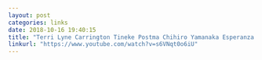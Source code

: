 ```yaml
---
layout: post
categories: links
date: 2018-10-16 19:40:15
title: "Terri Lyne Carrington Tineke Postma Chihiro Yamanaka Esperanza Spalding Ingrid Jensen live 2010 - YouTube"
linkurl: "https://www.youtube.com/watch?v=s6VNqt0o6iU"
---
```

